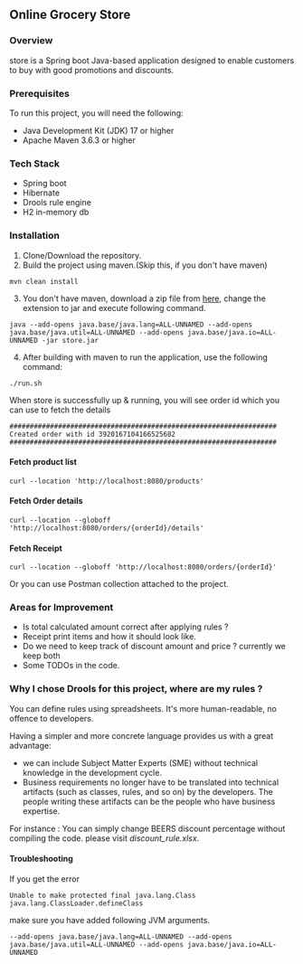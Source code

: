 ## Online Grocery Store

### Overview

store is a Spring boot Java-based application designed to enable customers to buy with good promotions and discounts.


### Prerequisites
To run this project, you will need the following:

- Java Development Kit (JDK) 17 or higher
- Apache Maven 3.6.3 or higher

### Tech Stack

- Spring boot
- Hibernate
- Drools rule engine
- H2 in-memory db

### Installation
1. Clone/Download the repository.
2. Build the project using maven.(Skip this, if you don't have maven)
```
mvn clean install
```
3. You don't have maven, download a zip file from [here](https://github.com/omidp/store/releases/download/1.0/store.zip), change the extension to jar and execute following command.
```
java --add-opens java.base/java.lang=ALL-UNNAMED --add-opens java.base/java.util=ALL-UNNAMED --add-opens java.base/java.io=ALL-UNNAMED -jar store.jar
```
4. After building with maven to run the application, use the following command:
```
./run.sh
```
When store is successfully up & running, you will see order id which you can use to fetch the details

```
##################################################################
Created order with id 3920167104166525682
##################################################################
```

#### Fetch product list

```
curl --location 'http://localhost:8080/products'
```

#### Fetch Order details

```
curl --location --globoff 'http://localhost:8080/orders/{orderId}/details'
```

#### Fetch Receipt

```
curl --location --globoff 'http://localhost:8080/orders/{orderId}'
```

Or you can use Postman collection attached to the project.

### Areas for Improvement

- Is total calculated amount correct after applying rules ?
- Receipt print items and how it should look like.
- Do we need to keep track of discount amount and price ? currently we keep both
- Some TODOs in the code.

### Why I chose Drools for this project, where are my rules ?

You can define rules using spreadsheets. It's more human-readable, no offence to developers.

Having a simpler and more concrete language provides us with a great advantage:
- we can include Subject Matter Experts (SME) without technical knowledge in the development cycle.
- Business requirements no longer have to be translated into technical artifacts (such as classes, rules, and so on) by the developers. The people writing these artifacts can be the people who have business expertise.

For instance : You can simply change BEERS discount percentage without compiling the code. please visit _discount_rule.xlsx_.

#### Troubleshooting 

If you get the error

```
Unable to make protected final java.lang.Class java.lang.ClassLoader.defineClass
```

make sure you have added following JVM arguments. 

```
--add-opens java.base/java.lang=ALL-UNNAMED --add-opens java.base/java.util=ALL-UNNAMED --add-opens java.base/java.io=ALL-UNNAMED
```